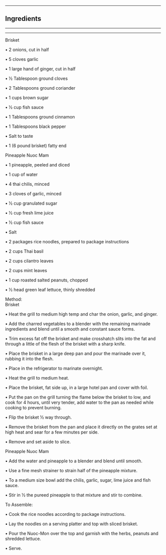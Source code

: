 
---


## Ingredients
---
---
Brisket  
  
• 2 onions, cut in half  
  
• 5 cloves garlic  
  
• 1 large hand of ginger, cut in half  
  
• ½ Tablespoon ground cloves  
  
• 2 Tablespoons ground coriander  
  
• 1 cups brown sugar  
  
• ½ cup fish sauce  
  
• 1 Tablespoons ground cinnamon  
  
• 1 Tablespoons black pepper  
  
• Salt to taste  
  
• 1 (6 pound brisket) fatty end  
  
Pineapple Nuoc Mam  
  
• 1 pineapple, peeled and diced  
  
• 1 cup of water  
  
• 4 thai chilis, minced  
  
• 3 cloves of garlic, minced  
  
• ½ cup granulated sugar  
  
• ½ cup fresh lime juice  
  
• ½ cup fish sauce  
  
• Salt  
  
• 2 packages rice noodles, prepared to package instructions  
  
• 2 cups Thai basil  
  
• 2 cups cilantro leaves  
  
• 2 cups mint leaves  
  
• 1 cup roasted salted peanuts, chopped  
  
• ½ head green leaf lettuce, thinly shredded  
  
Method:  
Brisket  
  
• Heat the grill to medium high temp and char the onion, garlic, and ginger.  
  
• Add the charred vegetables to a blender with the remaining marinade ingredients and blend until a smooth and constant sauce forms.  
  
• Trim excess fat off the brisket and make crosshatch slits into the fat and through a little of the flesh of the brisket with a sharp knife.  
  
• Place the brisket in a large deep pan and pour the marinade over it, rubbing it into the flesh.  
  
• Place in the refrigerator to marinate overnight.  
  
• Heat the grill to medium heat.  
  
• Place the brisket, fat side up, in a large hotel pan and cover with foil.  
  
• Put the pan on the grill turning the flame below the brisket to low, and cook for 4 hours, until very tender, add water to the pan as needed while cooking to prevent burning.  
  
• Flip the brisket ½ way through.  
  
• Remove the brisket from the pan and place it directly on the grates set at high heat and sear for a few minutes per side.  
  
• Remove and set aside to slice.  
  
Pineapple Nuoc Mam  
  
• Add the water and pineapple to a blender and blend until smooth.  
  
• Use a fine mesh strainer to strain half of the pineapple mixture.  
  
• To a medium size bowl add the chilis, garlic, sugar, lime juice and fish sauce.  
  
• Stir in ½ the pureed pineapple to that mixture and stir to combine.  
  
To Assemble:  
  
• Cook the rice noodles according to package instructions.  
  
• Lay the noodles on a serving platter and top with sliced brisket.  
  
• Pour the Nuoc-Mon over the top and garnish with the herbs, peanuts and shredded lettuce.  
  
• Serve.